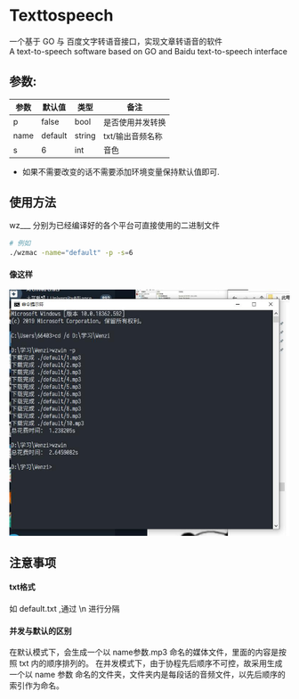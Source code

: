 # Texttospeech

一个基于 GO 与 百度文字转语音接口，实现文章转语音的软件  
A text-to-speech software based on GO and Baidu text-to-speech interface

## 参数:

| 参数 | 默认值  | 类型   | 备注             |
|------|---------|--------|------------------|
| p    | false   | bool   | 是否使用并发转换 |
| name | default | string | txt/输出音频名称 |
| s    | 6       | int    | 音色             |

* 如果不需要改变的话不需要添加环境变量保持默认值即可.

## 使用方法

wz___ 分别为已经编译好的各个平台可直接使用的二进制文件

``` bash
# 例如
./wzmac -name="default" -p -s=6
```

#### 像这样

![Alt text](https://github.com/Glovecc/Texttospeech/blob/master/user.jpg)

## 注意事项

#### txt格式

如 default.txt ,通过 \n 进行分隔

#### 并发与默认的区别

在默认模式下，会生成一个以 name参数.mp3 命名的媒体文件，里面的内容是按照 txt 内的顺序排列的。
在并发模式下，由于协程先后顺序不可控，故采用生成一个以 name 参数 命名的文件夹，文件夹内是每段话的音频文件，以先后顺序的索引作为命名。
